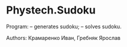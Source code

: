 # Phystech.Sudoku
Program:
– generates sudoku;
– solves sudoku.

Authors: Крамаренко Иван, Гребняк Ярослав
